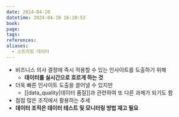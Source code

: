 ```yaml
---
date: 2024-04-10
datetime: 2024-04-10 16:10:53
book: 
page: 
tags: 
references: 
aliases:
  - 스트리밍 데이터
---
```

-  비즈니스 의사 결정에 즉시 적용할 수 있는 인사이트를 도출하기 위해
	- **데이터를 실시간으로 흐르게 하는 것**
- 더욱 빠른 인사이트 도출을 끌어낼 수 있지만
	- [[data_quality|데이터 품질]]과 관련하여 또 다른 과제가 되기도 함 
- 점점 많은 조직에서 활용하는 추세
- **데이터 조직은 데이터 테스트 및 모니터링 방법 재고 필요**